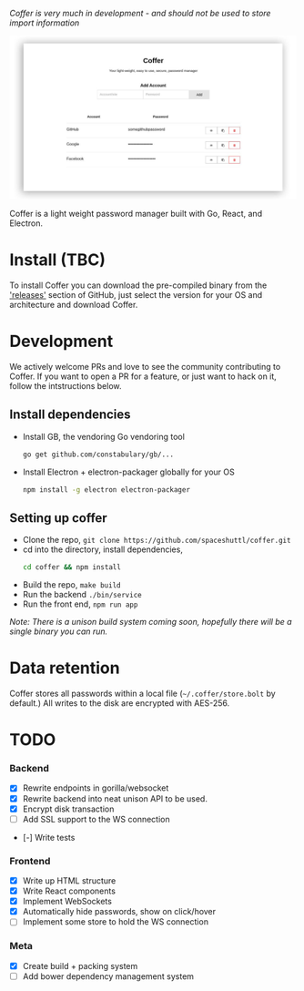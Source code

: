 *Coffer is very much in development - and should not be used to store import information*

![](screenshot.png)

Coffer is a light weight password manager built with Go, React, and Electron.

# Install (TBC)
To install Coffer you can download the pre-compiled binary from the ['releases'](https://github.com/spaceshuttl/coffer/releases/latest) section of GitHub, just select the version for your OS and architecture and download Coffer.

# Development
We actively welcome PRs and love to see the community contributing to Coffer. If you want to open a PR for a feature, or just want to hack on it, follow the intstructions below.

## Install dependencies
- Install GB, the vendoring Go vendoring tool
  ```bash
  go get github.com/constabulary/gb/...
  ```
- Install Electron + electron-packager globally for your OS
  ```bash
  npm install -g electron electron-packager
  ```

## Setting up coffer
- Clone the repo, `git clone https://github.com/spaceshuttl/coffer.git`
- cd into the directory, install dependencies,
  ```bash
  cd coffer && npm install
  ```
- Build the repo, `make build`
- Run the backend `./bin/service`
- Run the front end, `npm run app`

*Note: There is a unison build system coming soon, hopefully there will be a single binary you can run.*

# Data retention
Coffer stores all passwords within a local file (`~/.coffer/store.bolt` by default.) All writes to the disk are encrypted with AES-256.

# TODO

### Backend
- [X] Rewrite endpoints in gorilla/websocket
- [X] Rewrite backend into neat unison API to be used.
- [X] Encrypt disk transaction
- [ ] Add SSL support to the WS connection
- [-] Write tests

### Frontend
- [X] Write up HTML structure
- [X] Write React components
- [X] Implement WebSockets
- [X] Automatically hide passwords, show on click/hover
- [ ] Implement some store to hold the WS connection

### Meta
- [X] Create build + packing system
- [ ] Add bower dependency management system
